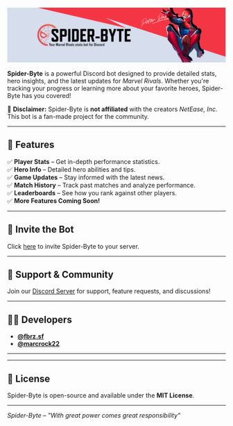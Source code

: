 [![Banner](/assets/banner.png)](https://discord.com/oauth2/authorize?client_id=1337677960546881587&permissions=563224831642688&integration_type=0&scope=bot)

**Spider-Byte** is a powerful Discord bot designed to provide detailed stats, hero insights, and the latest updates for _Marvel Rivals_. Whether you're tracking your progress or learning more about your favorite heroes, Spider-Byte has you covered!

🚨 **Disclaimer:** Spider-Byte is **not affiliated** with the creators _NetEase, Inc._ This bot is a fan-made project for the community.

---

## 📌 Features

✅ **Player Stats** – Get in-depth performance statistics.  
✅ **Hero Info** – Detailed hero abilities and tips.  
✅ **Game Updates** – Stay informed with the latest news.  
✅ **Match History** – Track past matches and analyze performance.  
✅ **Leaderboards** – See how you rank against other players.  
✅ **More Features Coming Soon!**

---

## 🗿 Invite the Bot

Click [here](https://discord.com/oauth2/authorize?client_id=1337677960546881587&permissions=563224831642688&integration_type=0&scope=bot) to invite Spider-Byte to your server.

---

## 📢 Support & Community

Join our [Discord Server](https://discord.gg/AcruVkyYHm) for support, feature requests, and discussions!

---

## 👨‍💻 Developers

- **[@fbrz.sf](https://github.com/FabrizioCoder)**
- **[@marcrock22](https://github.com/MARCROCK22)**

---

---

## 📜 License

Spider-Byte is open-source and available under the **MIT License**.

---

_Spider-Byte – "With great power comes great responsibility"_
